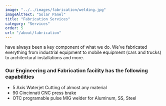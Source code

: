 ```yaml
---
image: "../../images/fabrication/welding.jpg"
imageAltText: "Solar Panel"
title: "Fabrication Services"
category: "Services"
order: 5
url: "/about/fabrication"
---
```


have always been a key component of what we do. We’ve fabricated everything from industrial equipment to mobile equipment (cars and trucks) to architectural installations and more.

### Our Engineering and Fabrication facility has the following capabilities

-   5 Axis Waterjet Cutting of almost any material
-   90 Cincinnati CNC press brake
-   OTC programable pulse MIG welder for Aluminum, SS, Steel